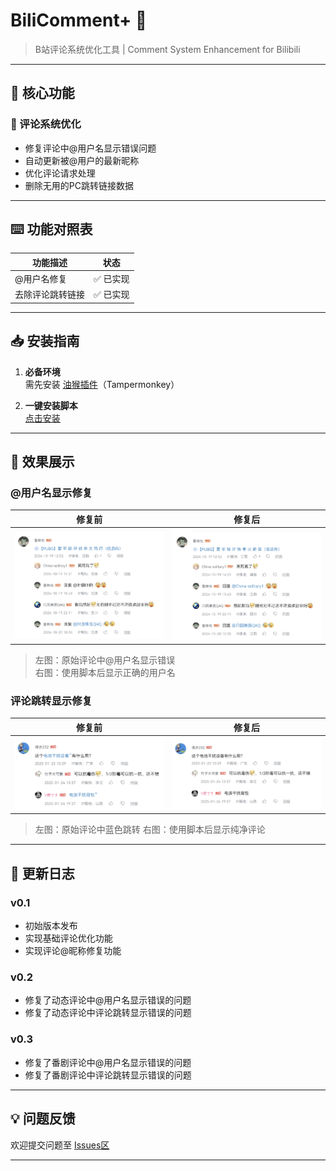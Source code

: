 # BiliComment+ 📝

> B站评论系统优化工具 | Comment System Enhancement for Bilibili

---

## 🚀 核心功能

### 💬 评论系统优化
- 修复评论中@用户名显示错误问题
- 自动更新被@用户的最新昵称
- 优化评论请求处理
- 删除无用的PC跳转链接数据

---

## ⌨️ 功能对照表
| 功能描述            | 状态                    |
|--------------------|-------------------------|
| @用户名修复         | ✅ 已实现               |
| 去除评论跳转链接    | ✅ 已实现               |

---

## 📥 安装指南

1. **必备环境**  
   需先安装 [油猴插件][tm]（Tampermonkey）

2. **一键安装脚本**  
   [点击安装][install]

---

## 📸 效果展示

### @用户名显示修复
| 修复前 | 修复后 |
|--------|--------|
|![修复前效果](./img/@修复前.png) | ![修复后效果](./img/@修复后.png)|

> 左图：原始评论中@用户名显示错误  
> 右图：使用脚本后显示正确的用户名
### 评论跳转显示修复
| 修复前 | 修复后 |
|--------|--------|
|![修复前效果](./img/评论跳转修复前.png) | ![修复后效果](./img/评论跳转修复后.png)|

> 左图：原始评论中蓝色跳转
> 右图：使用脚本后显示纯净评论

---

## 🔄 更新日志

### v0.1
- 初始版本发布
- 实现基础评论优化功能
- 实现评论@昵称修复功能
  
### v0.2
- 修复了动态评论中@用户名显示错误的问题
- 修复了动态评论中评论跳转显示错误的问题

### v0.3
- 修复了番剧评论中@用户名显示错误的问题
- 修复了番剧评论中评论跳转显示错误的问题
---


## 💡 问题反馈
欢迎提交问题至 [Issues区][issues]

---


<!-- 隐式链接定义 -->
[tm]: https://www.tampermonkey.net/
[install]: https://github.com/uncharity/BiliComment-/raw/main/main.user.js
[issues]: https://github.com/uncharity/BiliComment-/issues